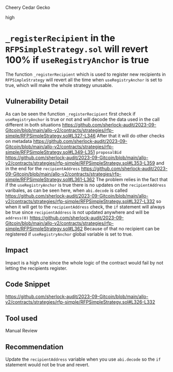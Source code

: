 Cheery Cedar Gecko

high

# `_registerRecipient` in the `RFPSimpleStrategy.sol` will revert 100% if `useRegistryAnchor` is true
The function `_registerRecipient` which is used to register new recipients in `RFPSimpleStrategy` will revert all the time when `useRegistryAnchor` is set to true, which will make the whole strategy unusable.
## Vulnerability Detail
As can be seen the function `_registerRecipient` first check if `useRegistryAnchor` is true or not and will decode the data used in the call different in both situations
https://github.com/sherlock-audit/2023-09-Gitcoin/blob/main/allo-v2/contracts/strategies/rfp-simple/RFPSimpleStrategy.sol#L327-L346
After that it will do other checks on metadata 
https://github.com/sherlock-audit/2023-09-Gitcoin/blob/main/allo-v2/contracts/strategies/rfp-simple/RFPSimpleStrategy.sol#L349-L351
`proposalBid` 
https://github.com/sherlock-audit/2023-09-Gitcoin/blob/main/allo-v2/contracts/strategies/rfp-simple/RFPSimpleStrategy.sol#L353-L359
and in the end for the `recipientAddress`
https://github.com/sherlock-audit/2023-09-Gitcoin/blob/main/allo-v2/contracts/strategies/rfp-simple/RFPSimpleStrategy.sol#L361-L362
The problem relies in the fact that if the `useRegistryAnchor` is true there is no updates on the `recipientAddress` varibales, as can be seen here, when `abi.decode` is called 
https://github.com/sherlock-audit/2023-09-Gitcoin/blob/main/allo-v2/contracts/strategies/rfp-simple/RFPSimpleStrategy.sol#L327-L332
so when it will get to the `recipientAddress` check, the `if` statement will always be true since `recipientAddress` is not updated anywhere and will be `address(0)`
https://github.com/sherlock-audit/2023-09-Gitcoin/blob/main/allo-v2/contracts/strategies/rfp-simple/RFPSimpleStrategy.sol#L362
Because of that no recipient can be registered if `useRegistryAnchor` global variable is set to true.
## Impact
Impact is a high one since the whole logic of the contract would fail by not letting the recipients register.
## Code Snippet
https://github.com/sherlock-audit/2023-09-Gitcoin/blob/main/allo-v2/contracts/strategies/rfp-simple/RFPSimpleStrategy.sol#L326-L332
## Tool used

Manual Review

## Recommendation
Update the `recipientAddress` variable when you use `abi.decode` so the `if` statement would not be true and revert.